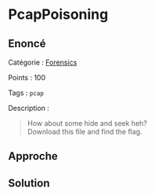 # PcapPoisoning

## Enoncé
Catégorie : [Forensics](../)

Points : 100

Tags : `pcap`

Description :
> How about some hide and seek heh?  
> Download this file and find the flag.


## Approche

## Solution
